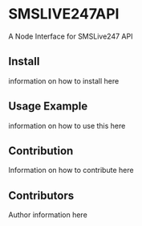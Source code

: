 # SMSLIVE247API
A Node Interface for SMSLive247 API


## Install
information on how to install here

## Usage Example
information on how to use this here


## Contribution
Information on how to contribute here

## Contributors
Author information here

